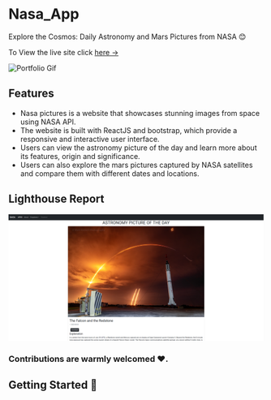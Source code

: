 # Nasa_App
Explore the Cosmos: Daily Astronomy and Mars Pictures from NASA 😊

To View the live site click [here &rarr;](https://gaurav-uk2001.github.io/Todo_JS/)

![Portfolio Gif](/portfolio.gif)

## Features

- Nasa pictures is a website that showcases stunning images from space using NASA API.
- The website is built with ReactJS and bootstrap, which provide a responsive and interactive user interface.
- Users can view the astronomy picture of the day and learn more about its features, origin and significance.
- Users can also explore the mars pictures captured by NASA satellites and compare them with different dates and locations.

## Lighthouse Report

![Lighthouse Report](/lighthouse-report.png)

### Contributions are warmly welcomed ❤️.

## Getting Started 🚀
